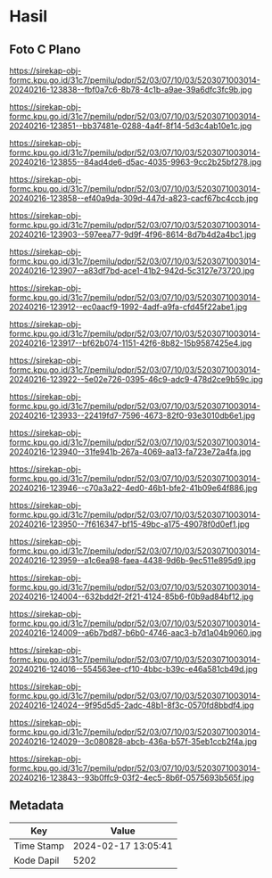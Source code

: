 # Hasil

## Foto C Plano

https://sirekap-obj-formc.kpu.go.id/31c7/pemilu/pdpr/52/03/07/10/03/5203071003014-20240216-123838--fbf0a7c6-8b78-4c1b-a9ae-39a6dfc3fc9b.jpg

https://sirekap-obj-formc.kpu.go.id/31c7/pemilu/pdpr/52/03/07/10/03/5203071003014-20240216-123851--bb37481e-0288-4a4f-8f14-5d3c4ab10e1c.jpg

https://sirekap-obj-formc.kpu.go.id/31c7/pemilu/pdpr/52/03/07/10/03/5203071003014-20240216-123855--84ad4de6-d5ac-4035-9963-9cc2b25bf278.jpg

https://sirekap-obj-formc.kpu.go.id/31c7/pemilu/pdpr/52/03/07/10/03/5203071003014-20240216-123858--ef40a9da-309d-447d-a823-cacf67bc4ccb.jpg

https://sirekap-obj-formc.kpu.go.id/31c7/pemilu/pdpr/52/03/07/10/03/5203071003014-20240216-123903--597eea77-9d9f-4f96-8614-8d7b4d2a4bc1.jpg

https://sirekap-obj-formc.kpu.go.id/31c7/pemilu/pdpr/52/03/07/10/03/5203071003014-20240216-123907--a83df7bd-ace1-41b2-942d-5c3127e73720.jpg

https://sirekap-obj-formc.kpu.go.id/31c7/pemilu/pdpr/52/03/07/10/03/5203071003014-20240216-123912--ec0aacf9-1992-4adf-a9fa-cfd45f22abe1.jpg

https://sirekap-obj-formc.kpu.go.id/31c7/pemilu/pdpr/52/03/07/10/03/5203071003014-20240216-123917--bf62b074-1151-42f6-8b82-15b9587425e4.jpg

https://sirekap-obj-formc.kpu.go.id/31c7/pemilu/pdpr/52/03/07/10/03/5203071003014-20240216-123922--5e02e726-0395-46c9-adc9-478d2ce9b59c.jpg

https://sirekap-obj-formc.kpu.go.id/31c7/pemilu/pdpr/52/03/07/10/03/5203071003014-20240216-123933--22419fd7-7596-4673-82f0-93e3010db6e1.jpg

https://sirekap-obj-formc.kpu.go.id/31c7/pemilu/pdpr/52/03/07/10/03/5203071003014-20240216-123940--31fe941b-267a-4069-aa13-fa723e72a4fa.jpg

https://sirekap-obj-formc.kpu.go.id/31c7/pemilu/pdpr/52/03/07/10/03/5203071003014-20240216-123946--c70a3a22-4ed0-46b1-bfe2-41b09e64f886.jpg

https://sirekap-obj-formc.kpu.go.id/31c7/pemilu/pdpr/52/03/07/10/03/5203071003014-20240216-123950--7f616347-bf15-49bc-a175-49078f0d0ef1.jpg

https://sirekap-obj-formc.kpu.go.id/31c7/pemilu/pdpr/52/03/07/10/03/5203071003014-20240216-123959--a1c6ea98-faea-4438-9d6b-9ec511e895d9.jpg

https://sirekap-obj-formc.kpu.go.id/31c7/pemilu/pdpr/52/03/07/10/03/5203071003014-20240216-124004--632bdd2f-2f21-4124-85b6-f0b9ad84bf12.jpg

https://sirekap-obj-formc.kpu.go.id/31c7/pemilu/pdpr/52/03/07/10/03/5203071003014-20240216-124009--a6b7bd87-b6b0-4746-aac3-b7d1a04b9060.jpg

https://sirekap-obj-formc.kpu.go.id/31c7/pemilu/pdpr/52/03/07/10/03/5203071003014-20240216-124016--554563ee-cf10-4bbc-b39c-e46a581cb49d.jpg

https://sirekap-obj-formc.kpu.go.id/31c7/pemilu/pdpr/52/03/07/10/03/5203071003014-20240216-124024--9f95d5d5-2adc-48b1-8f3c-0570fd8bbdf4.jpg

https://sirekap-obj-formc.kpu.go.id/31c7/pemilu/pdpr/52/03/07/10/03/5203071003014-20240216-124029--3c080828-abcb-436a-b57f-35eb1ccb2f4a.jpg

https://sirekap-obj-formc.kpu.go.id/31c7/pemilu/pdpr/52/03/07/10/03/5203071003014-20240216-123843--93b0ffc9-03f2-4ec5-8b6f-0575693b565f.jpg


## Metadata

| Key        | Value               |
| ---------- | ------------------- |
| Time Stamp | 2024-02-17 13:05:41 |
| Kode Dapil | 5202                |



